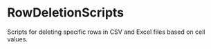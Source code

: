 # RowDeletionScripts
Scripts for deleting specific rows in CSV and Excel files based on cell values.
